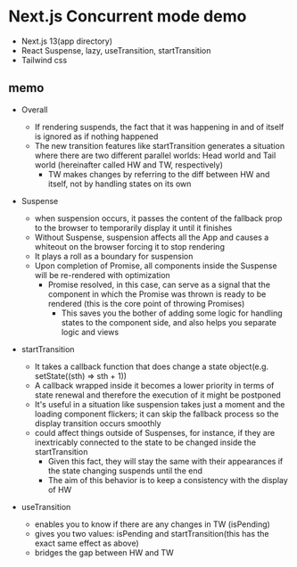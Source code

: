 # Next.js Concurrent mode demo

- Next.js 13(app directory)
- React Suspense, lazy, useTransition, startTransition
- Tailwind css

## memo

- Overall

  - If rendering suspends, the fact that it was happening in and of itself is ignored as if nothing happened
  - The new transition features like startTransition generates a situation where there are two different parallel worlds: Head world and Tail world (hereinafter called HW and TW, respectively)
    - TW makes changes by referring to the diff between HW and itself, not by handling states on its own

- Suspense

  - when suspension occurs, it passes the content of the fallback prop to the browser to temporarily display it until it finishes
  - Without Suspense, suspension affects all the App and causes a whiteout on the browser forcing it to stop rendering
  - It plays a roll as a boundary for suspension
  - Upon completion of Promise, all components inside the Suspense will be re-rendered with optimization
    - Promise resolved, in this case, can serve as a signal that the component in which the Promise was thrown is ready to be rendered (this is the core point of throwing Promises)
      - This saves you the bother of adding some logic for handling states to the component side, and also helps you separate logic and views

- startTransition

  - It takes a callback function that does change a state object(e.g. setState((sth) => sth + 1))
  - A callback wrapped inside it becomes a lower priority in terms of state renewal and therefore the execution of it might be postponed
  - It's useful in a situation like suspension takes just a moment and the loading component flickers; it can skip the fallback process so the display transition occurs smoothly
  - could affect things outside of Suspenses, for instance, if they are inextricably connected to the state to be changed inside the startTransition
    - Given this fact, they will stay the same with their appearances if the state changing suspends until the end
    - The aim of this behavior is to keep a consistency with the display of HW

- useTransition

  - enables you to know if there are any changes in TW (isPending)
  - gives you two values: isPending and startTransition(this has the exact same effect as above)
  - bridges the gap between HW and TW
